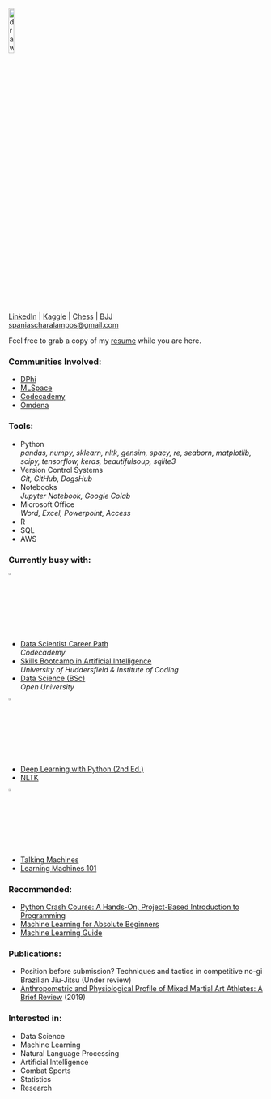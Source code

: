 <img src="https://avatars.githubusercontent.com/u/78966278?v=4" alt="drawing" width="15%"/>  

[LinkedIn](https://www.linkedin.com/in/charalamposspanias/) | [Kaggle](https://www.kaggle.com/cspanias) | [Chess](https://www.chess.com/member/spaniasch) | [BJJ](https://smoothcomp.com/en/profile/101916)  
spaniascharalampos@gmail.com  

Feel free to grab a copy of my [resume](https://drive.google.com/file/d/10_o6X0mdp6ivJW7FZl-7LnuP01U0OtPI/view?usp=sharing) while you are here.

### Communities Involved:
- [DPhi](https://dphi.tech/community/)
- [MLSpace](https://discord.com/invite/4RMwz64gdH)
- [Codecademy](https://www.codecademy.com/)
- [Omdena](https://omdena.com/)

### Tools: 
- Python <br>
*pandas, numpy, sklearn, nltk, gensim, spacy, re, seaborn, matplotlib, scipy, tensorflow, keras, beautifulsoup, sqlite3*
- Version Control Systems <br>
*Git, GitHub, DogsHub*
- Notebooks <br>
*Jupyter Notebook, Google Colab*
- Microsoft Office <br>
*Word, Excel, Powerpoint, Access*
- R
- SQL
- AWS

### Currently busy with:

<img src="https://pic.onlinewebfonts.com/svg/img_216768.png" alt="studying" width="3%"/> 

- [Data Scientist Career Path](https://www.codecademy.com/learn/paths/data-science) <br>
*Codecademy*
- [Skills Bootcamp in Artificial Intelligence](https://instituteofcoding.org/skillsbootcamps/course/skills-bootcamp-in-artificial-intelligence/) <br>
*University of Huddersfield & Institute of Coding*
- [Data Science (BSc)](https://www.open.ac.uk/courses/statistics/degrees/bsc-data-science-r38) <br>
*Open University*

<img src="https://www.clipartmax.com/png/full/218-2188573_reading-filled-icon-reading-logo-black-png.png" alt="reading" width="3%" />  

- [Deep Learning with Python (2nd Ed.)](https://www.manning.com/books/deep-learning-with-python)  
- [NLTK](https://www.nltk.org/book/)  

<img src="https://datarespons.com/wp-content/uploads/2019/01/podcast-icon.png" alt="podcast" width="3%" />  
   
- [Talking Machines](http://www.thetalkingmachines.com/)  
- [Learning Machines 101](https://www.learningmachines101.com/)  

### Recommended:
- [Python Crash Course: A Hands-On, Project-Based Introduction to Programming](https://nostarch.com/pythoncrashcourse2e)
- [Machine Learning for Absolute Beginners](https://www.amazon.co.uk/Machine-Learning-Absolute-Beginners-Introduction/dp/B08RR7GC3C/ref=pd_lpo_1?pd_rd_i=B08RR7GC3C&psc=1)
- [Machine Learning Guide](https://ocdevel.com/mlg)

### Publications:
- Position before submission? Techniques and tactics in competitive no-gi Brazilian Jiu-Jitsu (Under review)
- [Anthropometric and Physiological Profile of Mixed Martial Art Athletes: A Brief Review](https://www.mdpi.com/2075-4663/7/6/146) (2019)  

### Interested in: 
- Data Science
- Machine Learning
- Natural Language Processing
- Artificial Intelligence
- Combat Sports
- Statistics
- Research
